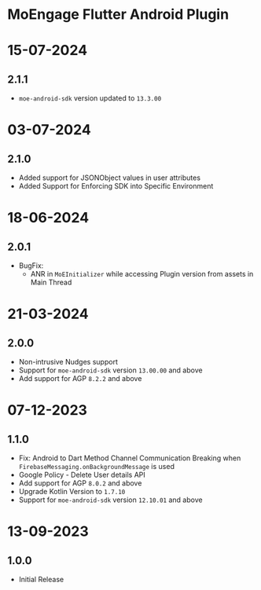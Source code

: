 # MoEngage Flutter Android Plugin

# 15-07-2024

## 2.1.1
- `moe-android-sdk` version updated to `13.3.00`


# 03-07-2024

## 2.1.0
- Added support for JSONObject values in user attributes
- Added Support for Enforcing SDK into Specific Environment

# 18-06-2024

## 2.0.1

- BugFix:
  - ANR in `MoEInitializer` while accessing Plugin version from assets in Main Thread

# 21-03-2024

## 2.0.0
- Non-intrusive Nudges support
- Support for `moe-android-sdk` version `13.00.00` and above
- Add support for AGP `8.2.2` and above

# 07-12-2023

## 1.1.0
- Fix: Android to Dart Method Channel Communication Breaking when `FirebaseMessaging.onBackgroundMessage` is used
- Google Policy - Delete User details API
- Add support for AGP `8.0.2` and above
- Upgrade Kotlin Version to `1.7.10`
- Support for `moe-android-sdk` version `12.10.01` and above

# 13-09-2023

## 1.0.0
- Initial Release
